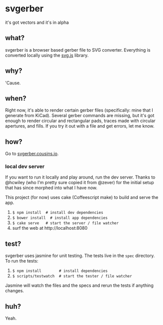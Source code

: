 # svgerber
it's got vectors and it's in alpha

## what?
svgerber is a browser based gerber file to SVG converter. Everything is converted locally using the [svg.js](http://www.svgjs.com) library.

## why?
'Cause.

## when?
Right now, it's able to render certain gerber files (specifically: mine that I generate from KiCad). Several gerber commands are missing, but it's got enough to render circular and rectangular pads, traces made with circular apertures, and fills. If you try it out with a file and get errors, let me know.

## how?
Go to [svgerber.cousins.io](http://svgerber.cousins.io).

### local dev server
If you want to run it locally and play around, run the dev server. Thanks to @hcwiley (who I'm pretty sure copied it from @zever) for the initial setup that has since morphed into what I have now.

This project (for now) uses cake (Coffeescript make) to build and serve the app.

1. `$ npm install  # install dev dependencies`
2. `$ bower install  # install app dependencies`
2. `$ cake serve   # start the server / file watcher`
3. surf the web at http://localhost:8080

## test?
svgerber uses jasmine for unit testing. The tests live in the `spec` directory. To run the tests:

1. `$ npm install        # install dependencies`
2. `$ scripts/testwatch  # start the tester / file watcher`

Jasmine will watch the files and the specs and rerun the tests if anything changes.

## huh?
Yeah.
